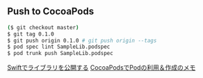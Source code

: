 ## Push to CocoaPods

```sh
($ git checkout master)
$ git tag 0.1.0
$ git push origin 0.1.0 # git push origin --tags
$ pod spec lint SampleLib.podspec
$ pod trunk push SampleLib.podspec
```

[Swiftでライブラリを公開する](https://qiita.com/morizotter/items/2e45f8f94c1010ebd69f#_reference-a49d6180f7efda206a63)
[CocoaPodsでPodの利用＆作成のメモ](https://qiita.com/makoto_kw/items/edf758a67bd4c2ba5b7a)
